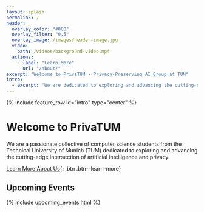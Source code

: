 ```yaml
---
layout: splash
permalink: /
header:
  overlay_color: "#000"
  overlay_filter: "0.5"
  overlay_image: /images/header-image.jpg
  video:
    path: /videos/background-video.mp4
  actions:
    - label: "Learn More"
      url: "/about/"
excerpt: "Welcome to PrivaTUM - Privacy-Preserving AI Group at TUM"
intro: 
  - excerpt: 'We are dedicated to exploring and advancing the cutting-edge intersection of artificial intelligence and privacy.'
---
```


{% include feature_row id="intro" type="center" %}

# Welcome to PrivaTUM

We are a passionate collective of computer science students from the Technical University of Munich (TUM) dedicated to exploring and advancing the cutting-edge intersection of artificial intelligence and privacy.

[Learn More About Us](/about/){: .btn .btn--learn-more}

## Upcoming Events
{% include upcoming_events.html %}